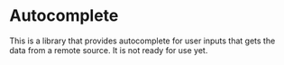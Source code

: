 # Autocomplete
This is a library that provides autocomplete for user inputs that gets the data from a remote source. It is not ready for use yet.
